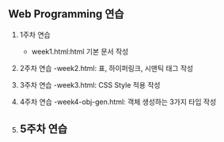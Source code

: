 ## Web Programming 연습

1. 1주차 연습
   - week1.html:html 기본 문서 작성

2. 2주차 연습
  -week2.html: 표, 하이퍼링크, 시맨틱 태그 작성
   
3. 3주차 연습
   -week3.html: CSS Style 적용 작성
   
4. 4주차 연습
   -week4-obj-gen.html: 객체 생성하는 3가지 타입 작성

5. 5주차 연습
   -
